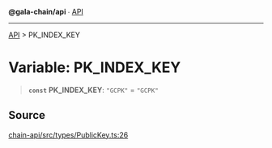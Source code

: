 **@gala-chain/api** ∙ [API](../exports.md)

***

[API](../exports.md) > PK\_INDEX\_KEY

# Variable: PK\_INDEX\_KEY

> **`const`** **PK\_INDEX\_KEY**: `"GCPK"` = `"GCPK"`

## Source

[chain-api/src/types/PublicKey.ts:26](https://github.com/GalaChain/sdk/blob/bcbbb18/chain-api/src/types/PublicKey.ts#L26)
